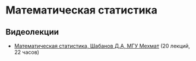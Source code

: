 # Математическая статистика

## Видеолекции

* [Математическая статистика, Шабанов Д.А, МГУ Мехмат](https://www.youtube.com/playlist?list=PLcsjsqLLSfNAxlEJkYk011en80OKz7Gym) (20 лекций, 22 часов)

